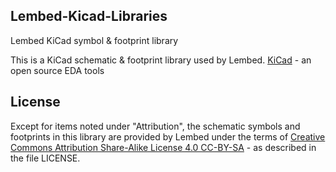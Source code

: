 Lembed-Kicad-Libraries
------------------------------------
Lembed KiCad symbol & footprint library 



This is a KiCad schematic & footprint library used by Lembed.
[KiCad](http://www.kicad-pcb.org) - an open source EDA tools


License
------------------------------------

Except for items noted under "Attribution", the schematic symbols and footprints in this library are provided by Lembed under the terms of [Creative Commons Attribution Share-Alike License 4.0 CC-BY-SA](https://creativecommons.org/licenses/by-sa/4.0/) - as described in the file LICENSE.

